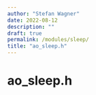 ```yaml
---
author: "Stefan Wagner"
date: 2022-08-12
description: ""
draft: true
permalink: /modules/sleep/
title: "ao_sleep.h"
---
```


# ao_sleep.h
